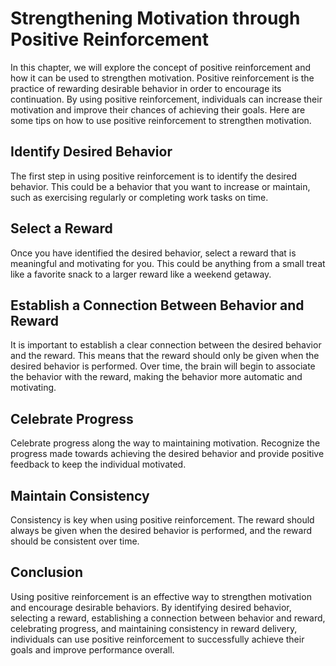 Strengthening Motivation through Positive Reinforcement
===========================================================================================================================

In this chapter, we will explore the concept of positive reinforcement and how it can be used to strengthen motivation. Positive reinforcement is the practice of rewarding desirable behavior in order to encourage its continuation. By using positive reinforcement, individuals can increase their motivation and improve their chances of achieving their goals. Here are some tips on how to use positive reinforcement to strengthen motivation.

Identify Desired Behavior
-------------------------

The first step in using positive reinforcement is to identify the desired behavior. This could be a behavior that you want to increase or maintain, such as exercising regularly or completing work tasks on time.

Select a Reward
---------------

Once you have identified the desired behavior, select a reward that is meaningful and motivating for you. This could be anything from a small treat like a favorite snack to a larger reward like a weekend getaway.

Establish a Connection Between Behavior and Reward
--------------------------------------------------

It is important to establish a clear connection between the desired behavior and the reward. This means that the reward should only be given when the desired behavior is performed. Over time, the brain will begin to associate the behavior with the reward, making the behavior more automatic and motivating.

Celebrate Progress
------------------

Celebrate progress along the way to maintaining motivation. Recognize the progress made towards achieving the desired behavior and provide positive feedback to keep the individual motivated.

Maintain Consistency
--------------------

Consistency is key when using positive reinforcement. The reward should always be given when the desired behavior is performed, and the reward should be consistent over time.

Conclusion
----------

Using positive reinforcement is an effective way to strengthen motivation and encourage desirable behaviors. By identifying desired behavior, selecting a reward, establishing a connection between behavior and reward, celebrating progress, and maintaining consistency in reward delivery, individuals can use positive reinforcement to successfully achieve their goals and improve performance overall.
